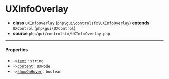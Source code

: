 # UXInfoOverlay

- **class** `UXInfoOverlay` (`php\gui\controlsfx\UXInfoOverlay`) **extends** `UXControl` (`php\gui\UXControl`)
- **source** `php/gui/controlsfx/UXInfoOverlay.php`

---

#### Properties

- `->`[`text`](#prop-text) : `string`
- `->`[`content`](#prop-content) : `UXNode`
- `->`[`showOnHover`](#prop-showonhover) : `boolean`
